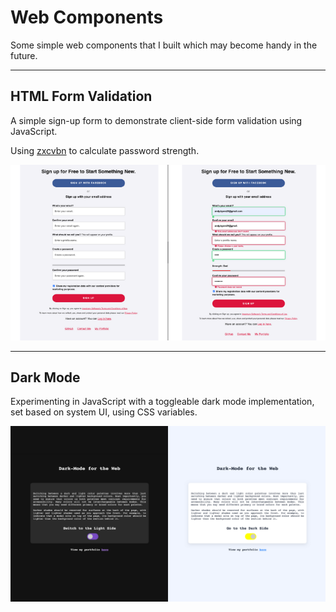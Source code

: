 # Web Components

Some simple web components that I built which may become handy in the future.

---

## HTML Form Validation

A simple sign-up form to demonstrate client-side form validation using JavaScript.

Using [zxcvbn](https://github.com/dropbox/zxcvbn) to calculate password
strength.

![HTML Form Validation Screenshot](/screenshots/htmlform.png)

---

## Dark Mode

Experimenting in JavaScript with a toggleable dark mode implementation, set
based on system UI, using CSS variables.

![Dark mode screenshot](/screenshots/dark-mode.png)

